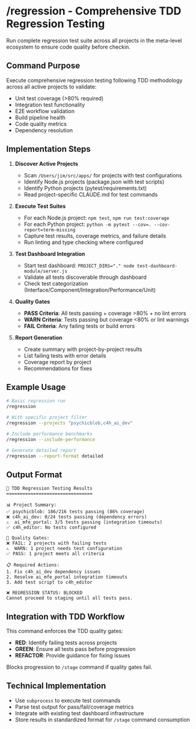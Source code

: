 # /regression - Comprehensive TDD Regression Testing

Run complete regression test suite across all projects in the meta-level ecosystem to ensure code quality before checkin.

## Command Purpose

Execute comprehensive regression testing following TDD methodology across all active projects to validate:
- Unit test coverage (>80% required)
- Integration test functionality 
- E2E workflow validation
- Build pipeline health
- Code quality metrics
- Dependency resolution

## Implementation Steps

1. **Discover Active Projects**
   - Scan `/Users/jim/src/apps/` for projects with test configurations
   - Identify Node.js projects (package.json with test scripts)
   - Identify Python projects (pytest/requirements.txt)
   - Read project-specific CLAUDE.md for test commands

2. **Execute Test Suites**
   - For each Node.js project: `npm test`, `npm run test:coverage`
   - For each Python project: `python -m pytest --cov=. --cov-report=term-missing`
   - Capture test results, coverage metrics, and failure details
   - Run linting and type checking where configured

3. **Test Dashboard Integration**
   - Start test dashboard: `PROJECT_DIRS="." node test-dashboard-module/server.js`
   - Validate all tests discoverable through dashboard
   - Check test categorization (Interface/Component/Integration/Performance/Unit)

4. **Quality Gates**
   - **PASS Criteria**: All tests passing + coverage >80% + no lint errors
   - **WARN Criteria**: Tests passing but coverage <80% or lint warnings
   - **FAIL Criteria**: Any failing tests or build errors

5. **Report Generation**
   - Create summary with project-by-project results
   - List failing tests with error details
   - Coverage report by project
   - Recommendations for fixes

## Example Usage

```bash
# Basic regression run
/regression

# With specific project filter
/regression --projects "psychicblob,c4h_ai_dev"

# Include performance benchmarks
/regression --include-performance

# Generate detailed report
/regression --report-format detailed
```

## Output Format

```
🔄 TDD Regression Testing Results
================================

📊 Project Summary:
✅ psychicblob: 186/216 tests passing (86% coverage)
❌ c4h_ai_dev: 0/24 tests passing (dependency errors)
⚠️  ai_mfe_portal: 3/5 tests passing (integration timeouts)
✅ c4h_editor: No tests configured

🎯 Quality Gates:
❌ FAIL: 2 projects with failing tests
⚠️  WARN: 1 project needs test configuration
✅ PASS: 1 project meets all criteria

📋 Required Actions:
1. Fix c4h_ai_dev dependency issues
2. Resolve ai_mfe_portal integration timeouts  
3. Add test script to c4h_editor

❌ REGRESSION STATUS: BLOCKED
Cannot proceed to staging until all tests pass.
```

## Integration with TDD Workflow

This command enforces the TDD quality gates:
- **RED**: Identify failing tests across projects
- **GREEN**: Ensure all tests pass before progression
- **REFACTOR**: Provide guidance for fixing issues

Blocks progression to `/stage` command if quality gates fail.

## Technical Implementation

- Use `subprocess` to execute test commands
- Parse test output for pass/fail/coverage metrics
- Integrate with existing test dashboard infrastructure
- Store results in standardized format for `/stage` command consumption